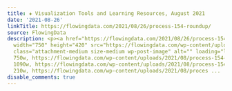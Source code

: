 ```yaml
---
title: ✚ Visualization Tools and Learning Resources, August 2021
date: '2021-08-26'
linkTitle: https://flowingdata.com/2021/08/26/process-154-roundup/
source: FlowingData
description: <p><a href="https://flowingdata.com/2021/08/26/process-154-roundup/"><img
  width="750" height="420" src="https://flowingdata.com/wp-content/uploads/2021/08/process-154-featured-750x420.png"
  class="attachment-medium size-medium wp-post-image" alt="" loading="lazy" srcset="https://flowingdata.com/wp-content/uploads/2021/08/process-154-featured-750x420.png
  750w, https://flowingdata.com/wp-content/uploads/2021/08/process-154-featured-1090x610.png
  1090w, https://flowingdata.com/wp-content/uploads/2021/08/process-154-featured-210x118.png
  210w, https://flowingdata.com/wp-content/uploads/2021/08/proces ...
disable_comments: true
---
```

<p><a href="https://flowingdata.com/2021/08/26/process-154-roundup/"><img width="750" height="420" src="https://flowingdata.com/wp-content/uploads/2021/08/process-154-featured-750x420.png" class="attachment-medium size-medium wp-post-image" alt="" loading="lazy" srcset="https://flowingdata.com/wp-content/uploads/2021/08/process-154-featured-750x420.png 750w, https://flowingdata.com/wp-content/uploads/2021/08/process-154-featured-1090x610.png 1090w, https://flowingdata.com/wp-content/uploads/2021/08/process-154-featured-210x118.png 210w, https://flowingdata.com/wp-content/uploads/2021/08/proces ...